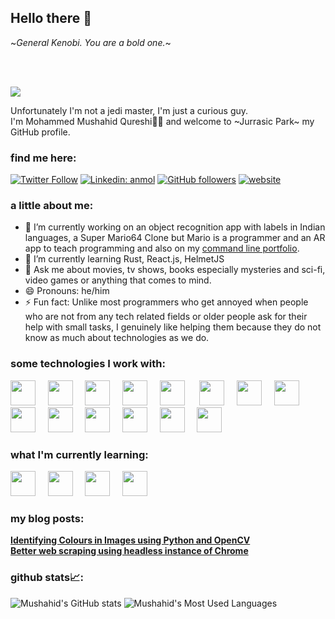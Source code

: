 <!--
**mushahidq/mushahidq** is a ✨ _special_ ✨ repository because its `README.md` (this file) appears on your GitHub profile.

Here are some ideas to get you started:

- 🔭 I’m currently working on ...
- 🌱 I’m currently learning ...
- 👯 I’m looking to collaborate on ...
- 🤔 I’m looking for help with ...
- 💬 Ask me about ...
- 📫 How to reach me: ...
- 😄 Pronouns: ...
- ⚡ Fun fact: ...

-->

## Hello there 👋

~*General Kenobi. You are a bold one.*~

<br>
<br>

![](https://visitor-badge.glitch.me/badge?page_id=mushahidq.mushahidq)


Unfortunately I'm not a jedi master, I'm just a curious guy.<br>
I'm Mohammed Mushahid Qureshi👨‍💻 and welcome to ~Jurrasic Park~ my GitHub profile.<br>

### find me here:

[![Twitter Follow](https://img.shields.io/twitter/follow/mushahidq?label=Follow)](https://twitter.com/intent/follow?screen_name=mushahidq)
[![Linkedin: anmol](https://img.shields.io/badge/-mushahidq-blue?style=flat-square&logo=Linkedin&logoColor=white&link=https://www.linkedin.com/in/mushahidq/)](https://www.linkedin.com/in/mushahidq/)
[![GitHub followers](https://img.shields.io/github/followers/mushahidq?label=Follow&style=social)](https://github.com/mushahidq/?tab=follow)
[![website](https://img.shields.io/badge/Website-46a2f1.svg?&style=flat-square&logo=Google-Chrome&logoColor=white&link=https://mushahidq.github.io/portfolio-cli/)](https://mushahidq.github.io/portfolio-cli/)


### a little about me:

- 🔭 I’m currently working on an object recognition app with labels in Indian languages, a Super Mario64 Clone but Mario is a programmer and an AR app to teach programming and also on my [command line portfolio](https://mushahidq.github.io/portfolio-cli/).
- 🌱 I’m currently learning Rust, React.js, HelmetJS
- 💬 Ask me about movies, tv shows, books especially mysteries and sci-fi, video games or anything that comes to mind.
- 😄 Pronouns: he/him
- ⚡ Fun fact: Unlike most programmers who get annoyed when people who are not from any tech related fields or older people ask for their help with small tasks, I genuinely like helping them because they do not know as much about technologies as we do.

### some technologies I work with:

<img src="https://cdn.jsdelivr.net/gh/devicons/devicon@latest/icons/html5/html5-plain.svg" width="40px">&nbsp;&nbsp;&nbsp;&nbsp;
<img src="https://cdn.jsdelivr.net/gh/devicons/devicon@latest/icons/css3/css3-plain.svg" width="40px">&nbsp;&nbsp;&nbsp;&nbsp;
<img src="https://cdn.jsdelivr.net/gh/devicons/devicon@latest/icons/javascript/javascript-original.svg" width="40px">&nbsp;&nbsp;&nbsp;&nbsp;
<img src="https://cdn.jsdelivr.net/gh/devicons/devicon@latest/icons/nodejs/nodejs-plain.svg" width="40px">&nbsp;&nbsp;&nbsp;&nbsp;
<img src="https://cdn.jsdelivr.net/gh/devicons/devicon@latest/icons/git/git-original.svg" width="40px">&nbsp;&nbsp;&nbsp;&nbsp;&nbsp;
<img src="https://cdn.jsdelivr.net/gh/devicons/devicon@latest/icons/python/python-original.svg" width="40px">&nbsp;&nbsp;&nbsp;&nbsp;
<img src="https://cdn.jsdelivr.net/gh/devicons/devicon@latest/icons/c/c-original.svg" width="40px">&nbsp;&nbsp;&nbsp;&nbsp;
<img src="https://cdn.jsdelivr.net/gh/devicons/devicon@latest/icons/cplusplus/cplusplus-original.svg" width="40px">&nbsp;&nbsp;&nbsp;&nbsp;
<img src="https://cdn.jsdelivr.net/gh/devicons/devicon@latest/icons/csharp/csharp-original.svg" width="40px">&nbsp;&nbsp;&nbsp;&nbsp;
<img src="https://cdn.jsdelivr.net/gh/devicons/devicon@latest/icons/java/java-original.svg" width="40px">&nbsp;&nbsp;&nbsp;&nbsp;
<img src="https://cdn.jsdelivr.net/gh/devicons/devicon@latest/icons/rails/rails-original-wordmark.svg" width="40px">&nbsp;&nbsp;&nbsp;&nbsp;
<img src="https://cdn.jsdelivr.net/gh/devicons/devicon@latest/icons/ruby/ruby-original.svg" width="40px">&nbsp;&nbsp;&nbsp;&nbsp;
<img src="https://cdn.jsdelivr.net/gh/devicons/devicon@latest/icons/mongodb/mongodb-original.svg" width="40px">&nbsp;&nbsp;&nbsp;&nbsp;
<img src="https://cdn.jsdelivr.net/gh/devicons/devicon@latest/icons/mysql/mysql-original.svg" width="40px">&nbsp;&nbsp;&nbsp;&nbsp;

### what I'm currently learning:

<img src="https://cdn.jsdelivr.net/gh/devicons/devicon@latest/icons/typescript/typescript-original.svg" width="40px">&nbsp;&nbsp;&nbsp;&nbsp;
<img src="https://cdn.jsdelivr.net/gh/devicons/devicon@latest/icons/react/react-original.svg" width="40px">&nbsp;&nbsp;&nbsp;&nbsp;
<img src="https://cdn.jsdelivr.net/gh/devicons/devicon@latest/icons/go/go-original.svg" width="40px">&nbsp;&nbsp;&nbsp;&nbsp;
<img src="https://cdn.jsdelivr.net/gh/devicons/devicon@latest/icons/rust/rust-plain.svg" width="40px">&nbsp;&nbsp;&nbsp;&nbsp;&nbsp;&nbsp;&nbsp;&nbsp;

### my blog posts:
**[Identifying Colours in Images using Python and OpenCV](https://dev.to/mushahidq/identifying-colours-in-images-using-python-and-opencv-4g3j)** <br />
**[Better web scraping using headless instance of Chrome](https://dev.to/mushahidq/better-web-scraping-using-headless-instance-of-chrome-82e)**

### github stats📈:
![Mushahid's GitHub stats](https://github-readme-stats.vercel.app/api?username=mushahidq&count_private=true&show_icons=true&title_color=58a6ff&text_color=c9d1d9&hide_border=true&icon_color=da3633&bg_color=0d1117)
![Mushahid's Most Used Languages](https://github-readme-stats.vercel.app/api/top-langs/?username=mushahidq&langs_count=10&hide=Jupyter%20Notebook&layout=compact&count_private=true&show_icons=true&title_color=58a6ff&text_color=c9d1d9&hide_border=true&icon_color=da3633&bg_color=0d1117)
